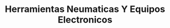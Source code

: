 ---
title: "Herramientas Neumaticas Y Equipos Electronicos"
url: /san-mateo-atenco/herramientas-neumaticas-y-equipos-electronicos/
shop: comercio
---
